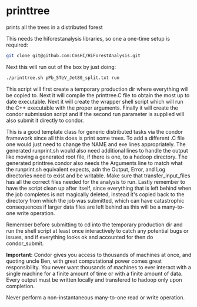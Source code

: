 # printtree
prints all the trees in a distributed forest

This needs the hiforestanalysis libraries, so one a one-time setup is required:
```bash
git clone git@github.com:CmsHI/HiForestAnalysis.git
```

Next this will run out of the box by just doing:
```bash
./printtree.sh pPb_5TeV_Jet80_split.txt run
```

This script will first create a temporary production dir where everything will be copied to. Next it will compile the printtree.C file to obtain the most up to date executable. Next it will create the wrapper shell script which will run the C++ executable with the proper arguments. Finally it will create the condor submission script and if the second run parameter is supplied will also submit it directly to condor.

This is a good template class for generic distributed tasks via the condor framework since all this does is print some trees. To add a different .C file one would just need to change the NAME and exe lines appropriately. The generated runprint.sh would also need additional lines to handle the output like moving a generated root file, if there is one, to a hadoop directory. The generated printtree.condor also needs the Arguments line to match what the runprint.sh equivalent expects, adn the Output, Error, and Log directories need to exist and be writable. Make sure that transfer_input_files has all the correct files needed for the analysis to run. Lastly remember to have the script clean up after itself, since everything that is left behind when the job completes is not magically deleted, instead it's copied back to the directory from which the job was submitted, which can have catastrophic consequences if larger data files are left behind as this will be a many-to-one write operation.

Remember before submitting to cd into the temporary production dir and run the shell script at least once interactively to catch any potential bugs or issues, and if everything looks ok and accounted for then do condor_submit.

**Important:** Condor gives you access to thousands of machines at once, and quoting uncle Ben, with great computational power comes great responsibility. You never want thousands of machines to ever interact with a single machine for a finite amount of time or with a finite amount of data. Every output must be written locally and transfered to hadoop only upon completion. 

Never perform a non-instantaneous many-to-one read or write operation.
